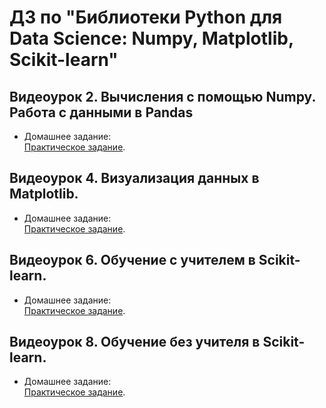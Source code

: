 # ДЗ по "Библиотеки Python для Data Science: Numpy, Matplotlib, Scikit-learn"

##  Видеоурок 2. Вычисления с помощью Numpy. Работа с данными в Pandas
* Домашнее задание:  
[Практическое задание](https://gbcdn.mrgcdn.ru/uploads/asset/5788493/attachment/61ba828f4889847285070f109c8e3c8d.pdf).

##  Видеоурок 4. Визуализация данных в Matplotlib.
* Домашнее задание:  
[Практическое задание](https://gbcdn.mrgcdn.ru/uploads/asset/5788494/attachment/c94a5de584715fcc5ef99b652ec48639.pdf).

##  Видеоурок 6. Обучение с учителем в Scikit-learn.
* Домашнее задание:  
[Практическое задание](https://gbcdn.mrgcdn.ru/uploads/asset/5788496/attachment/d8fe09d4348597c3d8cf86f8d459dc5d.pdf).

##  Видеоурок 8. Обучение без учителя в Scikit-learn.
* Домашнее задание:  
[Практическое задание](https://view.officeapps.live.com/op/view.aspx?src=https%3A%2F%2Fgbcdn.mrgcdn.ru%2Fuploads%2Fasset%2F6052863%2Fattachment%2F610b114c26fc0132814851294b0967ed.docx&wdOrigin=BROWSELINK).
